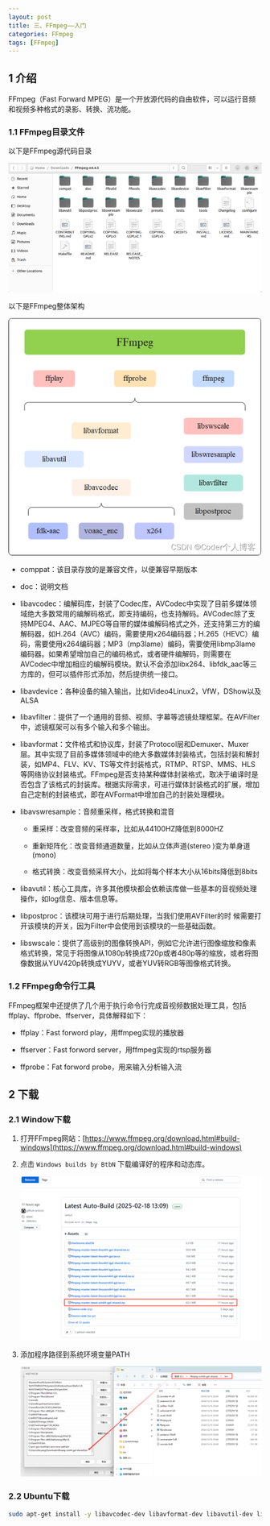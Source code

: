 ```yaml
---
layout: post
title: 三、FFmpeg——入门
categories: FFmpeg
tags: [FFmpeg]
---
```


## 1 介绍

FFmpeg（Fast Forward MPEG）是一个开放源代码的自由软件，可以运行音频和视频多种格式的录影、转换、流功能。

### 1.1 FFmpeg目录文件

以下是FFmpeg源代码目录

![alt text](image-2.png)

以下是FFmpeg整体架构

![alt text](image-3.png)

- comppat：该目录存放的是兼容文件，以便兼容早期版本

- doc：说明文档

- libavcodec：编解码库，封装了Codec库，AVCodec中实现了目前多媒体领域绝大多数常用的编解码格式，即支持编码，也支持解码。AVCodec除了支持MPEG4、AAC、MJPEG等自带的媒体编解码格式之外，还支持第三方的编解码器，如H.264（AVC）编码，需要使用x264编码器；H.265（HEVC）编码，需要使用x264编码器；MP3（mp3lame）编码，需要使用libmp3lame编码器。如果希望增加自己的编码格式，或者硬件编解码，则需要在AVCodec中增加相应的编解码模块。默认不会添加libx264、libfdk_aac等三方库的，但可以插件形式添加，然后提供统一接口。

- libavdevice：各种设备的输入输出，比如Video4Linux2，VfW，DShow以及ALSA

- libavfilter：提供了一个通用的音频、视频、字幕等滤镜处理框架。在AVFilter中，滤镜框架可以有多个输入和多个输出。

- libavformat：文件格式和协议库，封装了Protocol层和Demuxer、Muxer层。其中实现了目前多媒体领域中的绝大多数媒体封装格式，包括封装和解封装，如MP4、FLV、KV、TS等文件封装格式，RTMP、RTSP、MMS、HLS等网络协议封装格式。FFmpeg是否支持某种媒体封装格式，取决于编译时是否包含了该格式的封装库。根据实际需求，可进行媒体封装格式的扩展，增加自己定制的封装格式，即在AVFormat中增加自己的封装处理模块。

- libavswresample：音频重采样，格式转换和混音

    - 重采样：改变音频的采样率，比如从44100HZ降低到8000HZ
    
    - 重新矩阵化：改变音频通道数量，比如从立体声道(stereo )变为单身道(mono)
    
    - 格式转换：改变音频采样大小，比如将每个样本大小从16bits降低到8bits

- libavutil：核心工具库，许多其他模块都会依赖该库做一些基本的音视频处理操作，如log信息、版本信息等。

- libpostproc：该模块可用于进行后期处理，当我们使用AVFilter的时 候需要打开该模块的开关，因为Filter中会使用到该模块的一些基础函数。

- libswscale：提供了高级别的图像转换API，例如它允许进行图像缩放和像素格式转换，常见于将图像从1080p转换成720p或者480p等的缩放，或者将图像数据从YUV420p转换成YUYV，或者YUV转RGB等图像格式转换。


### 1.2 FFmpeg命令行工具

FFmpeg框架中还提供了几个用于执行命令行完成音视频数据处理工具，包括ffplay、ffprobe、ffserver，具体解释如下：

- ffplay：Fast forword play，用ffmpeg实现的播放器

- ffserver：Fast forword server，用ffmpeg实现的rtsp服务器

- ffprobe：Fat forword probe，用来输入分析输入流

## 2 下载

### 2.1 Window下载

1. 打开FFmpeg网站：[https://www.ffmpeg.org/download.html#build-windows](https://www.ffmpeg.org/download.html#build-windows)

2. 点击 `Windows builds by BtbN` 下载编译好的程序和动态库。

    ![alt text](image-1.png)

3. 添加程序路径到系统环境变量PATH

    ![alt text](image.png)

### 2.2 Ubuntu下载


```sh
sudo apt-get install -y libavcodec-dev libavformat-dev libavutil-dev libavdevice-dev
```